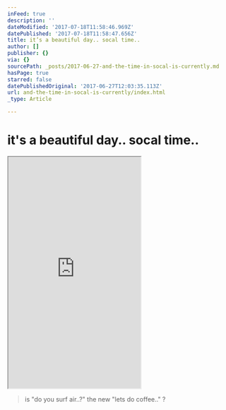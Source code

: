 ```yaml
---
inFeed: true
description: ''
dateModified: '2017-07-18T11:58:46.969Z'
datePublished: '2017-07-18T11:58:47.656Z'
title: it’s a beautiful day.. socal time..
author: []
publisher: {}
via: {}
sourcePath: _posts/2017-06-27-and-the-time-in-socal-is-currently.md
hasPage: true
starred: false
datePublishedOriginal: '2017-06-27T12:03:35.113Z'
url: and-the-time-in-socal-is-currently/index.html
_type: Article

---
```

# it's a beautiful day.. socal time..

<iframe src="https://the-grid.github.io/ed-userhtml/?g=eJydVk1z2zYQPUu_AsNMGnvG_EyVtJTlTnrIKT311FMHBFcUxiDAApBkK9P_3gVAWiYj003GMyawi7fY9xYL6NbYRwF3y2QreBczJS3lEjT5uiQkPkJ1z23cgTYdMMsPUJI8y7K1c7bq9IJHXbZfMC4XldI16JJk3QMxSvCavGGMrZf_om-SU7lTB8zMWzHWDSEYdLImGa9BGovFQMNqKs1W6bYkWllq4a-r_JeshuZ67VY5PnNLCPHU5qPMepHTJN0bzFTjBL8VZfcu3SOv7a4k7zNUBDE74M3O4nzl50OIntuIGrdcSVQy-WDWy29Zx77SJek0GNAHiN_XrgBn3hP8SI-LYF-AQZIJWr268QXUa5BODQANgrqD1Csy0XDg7uZbyiA-cMMrLrh9LMmO1zXIgeHsEs9uPsis93nGtMLjvbfgaKoOKeNAwNb6kVeSkNAMsaY13xvfE-HY-X8drWsum2AOpvFZcZbxcSHLszxOF5dso9Ve1iXZa3G1s7YzZZoej8ekqjitEqba1CjGqWhTRgXfCtoknWyuSYZ_UsUaOqAWcz_FXNbwUJIi1GCq_Wwn_I9me63V5pxjpn5lRzVI61MNucZCNcol_HKJ8nzlezCU6dfQkL3meTHuz2H-fRL_o-sTb-ShuKjxIGtsuRXgct1iIVHgsGWlBHbFgimh8AJ9k7OiKFbrOULhDjkfu4UOkdzQwoONseIN4hhKBXrd77elLRd4qmPadQJi82gstDfkd8Hl_R-U_ennn5VTNwAMP2HvFtA-Oxndi1JXylqFVcw_fm92544gRd8Bo4SpRpGdFTOFeKjUkBctHQH_0BEyFdHZ_J41MKVpSFoqCT3UdbuF-gfR4ZEaYz_k-c_Fx9ex1D-gP7RxwoRigfGlm9TdP74U_VvjC_F0t2CA27T_sXBbaZLip-YHwgQ1ZhON37WI4Ejt2c5Yqu0msjtuEr_yCzc2sappBFy98zq8u15Hd7jBNBo-cd4-8bi7rLejB_taDi5JW4juMEm09cAUkd_GcAfyHGLiCM3m4jxhcVF3Fzjfpt2LQHehjHBPw34wfJ4BfUUCfb7VSIAYzTbR81vjBNyiTIbtOFR72SQSbOpxMd5FDdg4IOND8ZugstnTBjYgf7K8hROWfvOpBc0ZfVt8_qLM359kAwJMFB6PTbTK3kb9s7GJ8lUWER8tPEWbCOcGaIsIg9TCTmdK_wFDDD8a" height="525" style=""></iframe>

> is "do you surf air..?" the new "lets do coffee.." ?